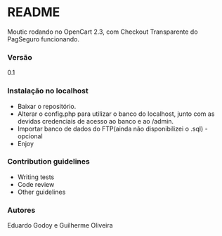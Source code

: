 # README #

Moutic rodando no OpenCart 2.3, com Checkout Transparente do PagSeguro funcionando.

### Versão ###

0.1

### Instalação no localhost ###

- Baixar o repositório.
- Alterar o config.php para utilizar o banco do localhost, junto com as devidas credenciais de acesso ao banco e ao /admin.
- Importar banco de dados do FTP(ainda não disponibilizei o .sql) -opcional
- Enjoy

### Contribution guidelines ###

* Writing tests
* Code review
* Other guidelines

### Autores ###

Eduardo Godoy e Guilherme Oliveira